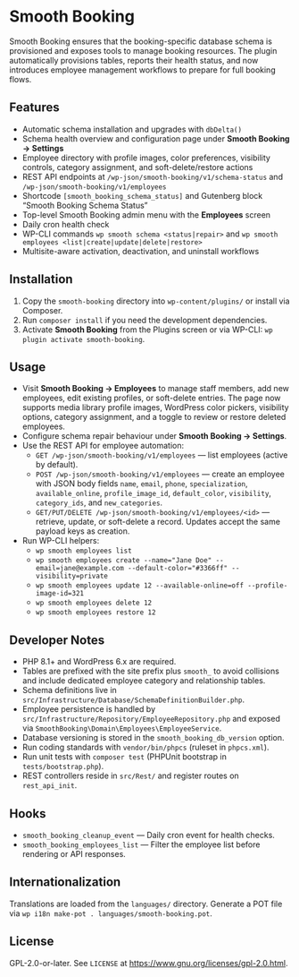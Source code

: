# Smooth Booking

Smooth Booking ensures that the booking-specific database schema is provisioned and exposes tools to manage booking resources. The plugin automatically provisions tables, reports their health status, and now introduces employee management workflows to prepare for full booking flows.

## Features
- Automatic schema installation and upgrades with `dbDelta()`
- Schema health overview and configuration page under **Smooth Booking → Settings**
- Employee directory with profile images, color preferences, visibility controls, category assignment, and soft-delete/restore actions
- REST API endpoints at `/wp-json/smooth-booking/v1/schema-status` and `/wp-json/smooth-booking/v1/employees`
- Shortcode `[smooth_booking_schema_status]` and Gutenberg block “Smooth Booking Schema Status”
- Top-level Smooth Booking admin menu with the **Employees** screen
- Daily cron health check
- WP-CLI commands `wp smooth schema <status|repair>` and `wp smooth employees <list|create|update|delete|restore>`
- Multisite-aware activation, deactivation, and uninstall workflows

## Installation
1. Copy the `smooth-booking` directory into `wp-content/plugins/` or install via Composer.
2. Run `composer install` if you need the development dependencies.
3. Activate **Smooth Booking** from the Plugins screen or via WP-CLI: `wp plugin activate smooth-booking`.

## Usage
- Visit **Smooth Booking → Employees** to manage staff members, add new employees, edit existing profiles, or soft-delete entries. The page now supports media library profile images, WordPress color pickers, visibility options, category assignment, and a toggle to review or restore deleted employees.
- Configure schema repair behaviour under **Smooth Booking → Settings**.
- Use the REST API for employee automation:
  - `GET /wp-json/smooth-booking/v1/employees` — list employees (active by default).
  - `POST /wp-json/smooth-booking/v1/employees` — create an employee with JSON body fields `name`, `email`, `phone`, `specialization`, `available_online`, `profile_image_id`, `default_color`, `visibility`, `category_ids`, and `new_categories`.
  - `GET/PUT/DELETE /wp-json/smooth-booking/v1/employees/<id>` — retrieve, update, or soft-delete a record. Updates accept the same payload keys as creation.
- Run WP-CLI helpers:
  - `wp smooth employees list`
  - `wp smooth employees create --name="Jane Doe" --email=jane@example.com --default-color="#3366ff" --visibility=private`
  - `wp smooth employees update 12 --available-online=off --profile-image-id=321`
  - `wp smooth employees delete 12`
  - `wp smooth employees restore 12`

## Developer Notes
- PHP 8.1+ and WordPress 6.x are required.
- Tables are prefixed with the site prefix plus `smooth_` to avoid collisions and include dedicated employee category and relationship tables.
- Schema definitions live in `src/Infrastructure/Database/SchemaDefinitionBuilder.php`.
- Employee persistence is handled by `src/Infrastructure/Repository/EmployeeRepository.php` and exposed via `SmoothBooking\Domain\Employees\EmployeeService`.
- Database versioning is stored in the `smooth_booking_db_version` option.
- Run coding standards with `vendor/bin/phpcs` (ruleset in `phpcs.xml`).
- Run unit tests with `composer test` (PHPUnit bootstrap in `tests/bootstrap.php`).
- REST controllers reside in `src/Rest/` and register routes on `rest_api_init`.

## Hooks
- `smooth_booking_cleanup_event` — Daily cron event for health checks.
- `smooth_booking_employees_list` — Filter the employee list before rendering or API responses.

## Internationalization
Translations are loaded from the `languages/` directory. Generate a POT file via `wp i18n make-pot . languages/smooth-booking.pot`.

## License
GPL-2.0-or-later. See `LICENSE` at https://www.gnu.org/licenses/gpl-2.0.html.

